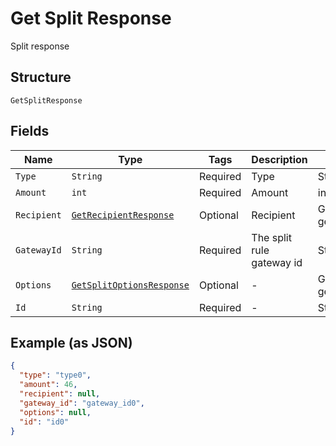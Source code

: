 
# Get Split Response

Split response

## Structure

`GetSplitResponse`

## Fields

| Name | Type | Tags | Description | Getter | Setter |
|  --- | --- | --- | --- | --- | --- |
| `Type` | `String` | Required | Type | String getType() | setType(String type) |
| `Amount` | `int` | Required | Amount | int getAmount() | setAmount(int amount) |
| `Recipient` | [`GetRecipientResponse`](/doc/models/get-recipient-response.md) | Optional | Recipient | GetRecipientResponse getRecipient() | setRecipient(GetRecipientResponse recipient) |
| `GatewayId` | `String` | Required | The split rule gateway id | String getGatewayId() | setGatewayId(String gatewayId) |
| `Options` | [`GetSplitOptionsResponse`](/doc/models/get-split-options-response.md) | Optional | - | GetSplitOptionsResponse getOptions() | setOptions(GetSplitOptionsResponse options) |
| `Id` | `String` | Required | - | String getId() | setId(String id) |

## Example (as JSON)

```json
{
  "type": "type0",
  "amount": 46,
  "recipient": null,
  "gateway_id": "gateway_id0",
  "options": null,
  "id": "id0"
}
```

